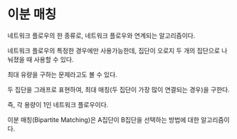 # 이분 매칭

네트워크 플로우의 한 종류로, 네트워크 플로우와 연계되는 알고리즘이다.

네트워크 플로우의 특정한 경우에만 사용가능한데, 집단이 오로지 두 개의 집단으로 나눠졌을 때 사용할 수 있다.

최대 유량을 구하는 문제라고도 볼 수 있다.

두 집단을 그래프로 표현하여, 최대 매칭(두 집단이 가장 많이 연결되는 경우)을 구한다.

즉, 각 용량이 1인 네트워크 플로우이다.

이분 매칭(Bipartite Matching)은 A집단이 B집단을 선택하는 방법에 대한 알고리즘이다.


